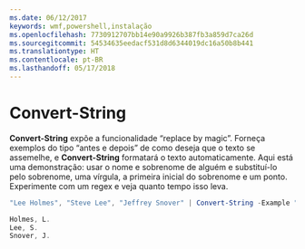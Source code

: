 ```yaml
---
ms.date: 06/12/2017
keywords: wmf,powershell,instalação
ms.openlocfilehash: 7730912707bb14e90a9926b387fb3a859d7ca26d
ms.sourcegitcommit: 54534635eedacf531d8d6344019dc16a50b8b441
ms.translationtype: HT
ms.contentlocale: pt-BR
ms.lasthandoff: 05/17/2018
---
```

# <a name="convert-string"></a>Convert-String
**Convert-String** expõe a funcionalidade “replace by magic”. Forneça exemplos do tipo “antes e depois” de como deseja que o texto se assemelhe, e **Convert-String** formatará o texto automaticamente. Aqui está uma demonstração: usar o nome e sobrenome de alguém e substituí-lo pelo sobrenome, uma vírgula, a primeira inicial do sobrenome e um ponto. Experimente com um regex e veja quanto tempo isso leva.

```powershell
"Lee Holmes", "Steve Lee", "Jeffrey Snover" | Convert-String -Example "Bill Gates=Gates, B.","John Smith=Smith, J."

Holmes, L.
Lee, S.
Snover, J.
```
